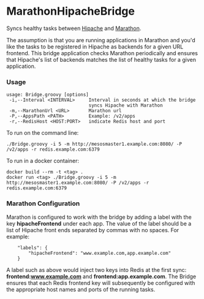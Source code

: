 # MarathonHipacheBridge

Syncs healthy tasks between [Hipache](https://github.com/hipache/hipache) and [Marathon](https://mesosphere.github.io/marathon/). 

The assumption is that you are running applications in Marathon and you'd like the tasks to be registered in Hipache as backends for a given URL frontend.  This bridge application checks Marathon periodically and ensures that Hipache's list of backends matches the list of healthy tasks for a given application.  

### Usage
```
usage: Bridge.groovy [options]
 -i,--Interval <INTERVAL>     Interval in seconds at which the bridge
                              syncs Hipache with Marathon
 -m,--MarathonUrl <URL>       Marathon url
 -P,--AppsPath <PATH>         Example: /v2/apps
 -r,--RedisHost <HOST:PORT>   indicate Redis host and port
```

To run on the command line:
```
./Bridge.groovy -i 5 -m http://mesosmaster1.example.com:8080/ -P /v2/apps -r redis.example.com:6379
```

To run in a docker container:
```
docker build --rm -t <tag> .
docker run <tag> ./Bridge.groovy -i 5 -m http://mesosmaster1.example.com:8080/ -P /v2/apps -r redis.example.com:6379
```

### Marathon Configuration
Marathon is configured to work with the bridge by adding a label with the key **hipacheFrontend** under each app.  The value of the label should be a list of Hipache front ends separated by commas with no spaces.  For example:

```
    "labels": {
        "hipacheFrontend": "www.example.com,app.example.com"
    }
```

A label such as above would inject two keys into Redis at the first sync: **frontend:www.example.com** and **frontend:app.example.com**.  The Bridge ensures that each Redis frontend key will subsequently be configured with the appropriate host names and ports of the running tasks.  